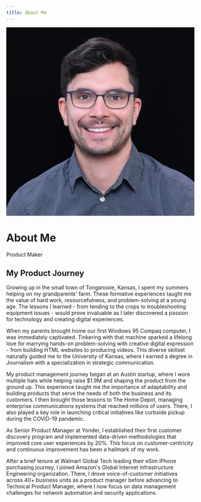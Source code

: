 ```yaml
---
title: About Me
---
```


<div class="hero">
    <img src="/assets/images/profile.jpeg" alt="Jacob Poterbin" class="profile-image">
    <div class="hero-content">
        <h1>About Me</h1>
        <p>Product Maker</p>
    </div>
</div>

## My Product Journey

Growing up in the small town of Tonganoxie, Kansas, I spent my summers helping on my grandparents' farm. These formative experiences taught me the value of hard work, resourcefulness, and problem-solving at a young age. The lessons I learned - from tending to the crops to troubleshooting equipment issues - would prove invaluable as I later discovered a passion for technology and creating digital experiences.

When my parents brought home our first Windows 95 Compaq computer, I was immediately captivated. Tinkering with that machine sparked a lifelong love for marrying hands-on problem-solving with creative digital expression - from building HTML websites to producing videos. This diverse skillset naturally guided me to the University of Kansas, where I earned a degree in Journalism with a specialization in strategic communication.

My product management journey began at an Austin startup, where I wore multiple hats while helping raise $1.9M and shaping the product from the ground up. This experience taught me the importance of adaptability and building products that serve the needs of both the business and its customers. I then brought those lessons to The Home Depot, managing enterprise communications systems that reached millions of users. There, I also played a key role in launching critical initiatives like curbside pickup during the COVID-19 pandemic.

As Senior Product Manager at Yonder, I established their first customer discovery program and implemented data-driven methodologies that improved core user experiences by 20%. This focus on customer-centricity and continuous improvement has been a hallmark of my work.

After a brief tenure at Walmart Global Tech leading their eSim iPhone purchasing journey, I joined Amazon's Global Internet Infrastructure Engineering organization. There, I drove voice-of-customer initiatives across 40+ business units as a product manager before advancing to Technical Product Manager, where I now focus on data management challenges for network automation and security applications.
